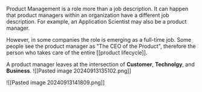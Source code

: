Product Management is a role more than a job description. It can happen that product managers within an organization have a different job description. For example, an Application Scientist may also be a product manager. 

However, in some companies the role is emerging as a full-time job. Some people see the product manager as "The CEO of the Product", therefore the person who takes care of the entire [[product lifecycle]]. 

A product manager leaves at the intersection of **Customer**, **Technolgy**, and **Business**. 
![[Pasted image 20240913135102.png]]

![[Pasted image 20240913141809.png]]
